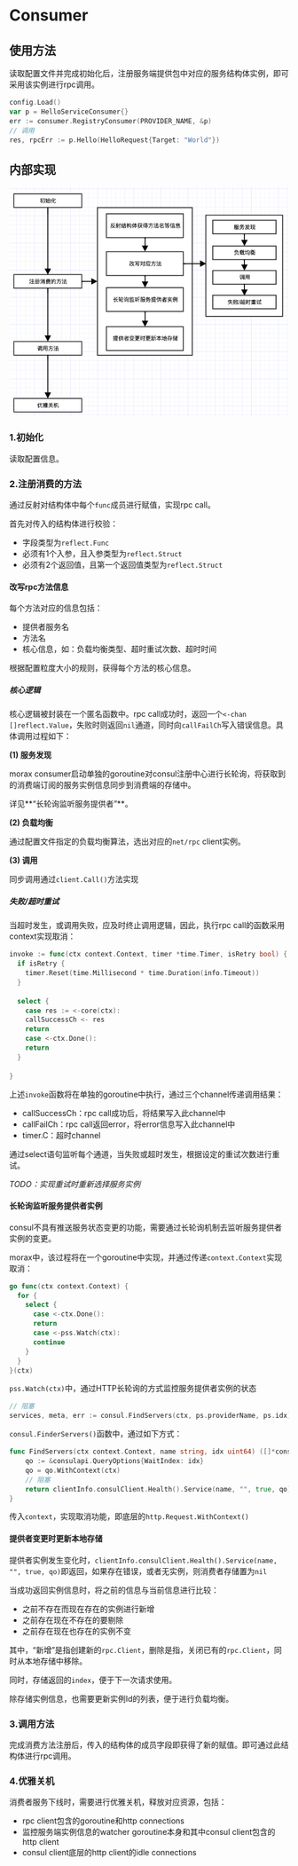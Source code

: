 # Consumer

## 使用方法

读取配置文件并完成初始化后，注册服务端提供包中对应的服务结构体实例，即可采用该实例进行rpc调用。

```go
config.Load()
var p = HelloServiceConsumer{}
err := consumer.RegistryConsumer(PROVIDER_NAME, &p)
// 调用
res, rpcErr := p.Hello(HelloRequest{Target: "World"})
```

## 内部实现

![](./img/consumer_graph.png)

### 1.初始化

读取配置信息。

### 2.注册消费的方法

通过反射对结构体中每个`func`成员进行赋值，实现rpc call。

首先对传入的结构体进行校验：

* 字段类型为`reflect.Func`
* 必须有1个入参，且入参类型为`reflect.Struct`
* 必须有2个返回值，且第一个返回值类型为`reflect.Struct`

#### 改写rpc方法信息

每个方法对应的信息包括：

* 提供者服务名
* 方法名
* 核心信息，如：负载均衡类型、超时重试次数、超时时间

根据配置粒度大小的规则，获得每个方法的核心信息。

##### 核心逻辑

核心逻辑被封装在一个匿名函数中。rpc call成功时，返回一个`<-chan []reflect.Value`，失败时则返回`nil`通道，同时向`callFailCh`写入错误信息。具体调用过程如下：

**(1) 服务发现**

morax consumer启动单独的goroutine对consul注册中心进行长轮询，将获取到的消费端订阅的服务实例信息同步到消费端的存储中。

详见**“长轮询监听服务提供者”**。

**(2) 负载均衡**

通过配置文件指定的负载均衡算法，选出对应的`net/rpc` client实例。

**(3) 调用**

同步调用通过`client.Call()`方法实现

##### 失败/超时重试

当超时发生，或调用失败，应及时终止调用逻辑，因此，执行rpc call的函数采用context实现取消：

```go
invoke := func(ctx context.Context, timer *time.Timer, isRetry bool) {
  if isRetry {
    timer.Reset(time.Millisecond * time.Duration(info.Timeout))
  }

  select {
    case res := <-core(ctx):
    callSuccessCh <- res
    return
    case <-ctx.Done():
    return
  }

}
```

上述`invoke`函数将在单独的goroutine中执行，通过三个channel传递调用结果：

* callSuccessCh：rpc call成功后，将结果写入此channel中
* callFailCh：rpc call返回error，将error信息写入此channel中
* timer.C：超时channel

通过select语句监听每个通道，当失败或超时发生，根据设定的重试次数进行重试。

*TODO：实现重试时重新选择服务实例*

#### 长轮询监听服务提供者实例

consul不具有推送服务状态变更的功能，需要通过长轮询机制去监听服务提供者实例的变更。

morax中，该过程将在一个goroutine中实现，并通过传递`context.Context`实现取消：

```go
go func(ctx context.Context) {
  for {
    select {
      case <-ctx.Done():
      return
      case <-pss.Watch(ctx):
      continue
    }
  }
}(ctx)
```

`pss.Watch(ctx)`中，通过HTTP长轮询的方式监控服务提供者实例的状态

```go
// 阻塞
services, meta, err := consul.FindServers(ctx, ps.providerName, ps.idx)
```

`consul.FinderServers()`函数中，通过如下方式：

```go
func FindServers(ctx context.Context, name string, idx uint64) ([]*consulapi.ServiceEntry, *consulapi.QueryMeta, error) {
	qo := &consulapi.QueryOptions{WaitIndex: idx}
	qo = qo.WithContext(ctx)
	// 阻塞
	return clientInfo.consulClient.Health().Service(name, "", true, qo)
}
```

传入`context`，实现取消功能，即底层的`http.Request.WithContext()`

#### 提供者变更时更新本地存储

提供者实例发生变化时，`clientInfo.consulClient.Health().Service(name, "", true, qo)`即返回，如果存在错误，或者无实例，则消费者存储置为`nil`

当成功返回实例信息时，将之前的信息与当前信息进行比较：

* 之前不存在而现在存在的实例进行新增
* 之前存在现在不存在的要剔除
* 之前存在现在也存在的实例不变

其中，“新增”是指创建新的`rpc.Client`，删除是指，关闭已有的`rpc.Client`，同时从本地存储中移除。

同时，存储返回的`index`，便于下一次请求使用。

除存储实例信息，也需要更新实例Id的列表，便于进行负载均衡。

### 3.调用方法

完成消费方法注册后，传入的结构体的成员字段即获得了新的赋值。即可通过此结构体进行rpc调用。

### 4.优雅关机

消费者服务下线时，需要进行优雅关机，释放对应资源，包括：

* rpc client包含的goroutine和http connections
* 监控服务端实例信息的watcher goroutine本身和其中consul client包含的http client
* consul client底层的http client的idle connections

